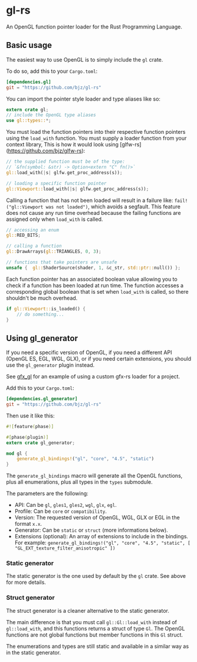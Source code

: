 # gl-rs

An OpenGL function pointer loader for the Rust Programming Language.

## Basic usage

The easiest way to use OpenGL is to simply include the `gl` crate.

To do so, add this to your `Cargo.toml`:

```toml
[dependencies.gl]
git = "https://github.com/bjz/gl-rs"
```

You can import the pointer style loader and type aliases like so:

~~~rust
extern crate gl;
// include the OpenGL type aliases
use gl::types::*;
~~~

You must load the function pointers into their respective function pointers
using the `load_with` function. You must supply a loader function from your
context library, This is how it would look using [glfw-rs]
(https://github.com/bjz/glfw-rs):

~~~rust
// the supplied function must be of the type:
// `&fn(symbol: &str) -> Option<extern "C" fn()>`
gl::load_with(|s| glfw.get_proc_address(s));

// loading a specific function pointer
gl::Viewport::load_with(|s| glfw.get_proc_address(s));
~~~

Calling a function that has not been loaded will result in a failure like:
`fail!("gl::Viewport was not loaded")`, which avoids a segfault. This feature
does not cause any run time overhead because the failing functions are
assigned only when `load_with` is called.

~~~rust
// accessing an enum
gl::RED_BITS;

// calling a function
gl::DrawArrays(gl::TRIANGLES, 0, 3);

// functions that take pointers are unsafe
unsafe {  gl::ShaderSource(shader, 1, &c_str, std::ptr::null()) };
~~~

Each function pointer has an associated boolean value allowing you to
check if a function has been loaded at run time. The function accesses a
corresponding global boolean that is set when `load_with` is called, so there
shouldn't be much overhead.

~~~rust
if gl::Viewport::is_loaded() {
    // do something...
}
~~~

## Using gl_generator

If you need a specific version of OpenGL, if you need a different API
(OpenGL ES, EGL, WGL, GLX), or if you need certain extensions, you should use
the `gl_generator` plugin instead.

See [gfx_gl](https://github.com/gfx-rs/gfx_gl) for an example of using a
custom gfx-rs loader for a project.

Add this to your `Cargo.toml`:

```toml
[dependencies.gl_generator]
git = "https://github.com/bjz/gl-rs"
```

Then use it like this:

```rust
#![feature(phase)]

#[phase(plugin)]
extern crate gl_generator;

mod gl {
    generate_gl_bindings!("gl", "core", "4.5", "static")
}
```

The `generate_gl_bindings` macro will generate all the OpenGL functions,
plus all enumerations, plus all types in the `types` submodule.

The parameters are the following:

 * API: Can be `gl`, `gles1`, `gles2`, `wgl`, `glx`, `egl`.
 * Profile: Can be `core` or `compatibility`.
 * Version: The requested version of OpenGL, WGL, GLX or EGL in the format
    `x.x`.
 * Generator: Can be `static` or `struct` (more informations below).
 * Extensions (optional): An array of extensions to include in the bindings.
    For example: `generate_gl_bindings!("gl", "core", "4.5", "static",
    [ "GL_EXT_texture_filter_anisotropic" ])`

### Static generator

The static generator is the one used by default by the `gl` crate. See above
for more details.

### Struct generator

The struct generator is a cleaner alternative to the static generator.

The main difference is that you must call `gl::Gl::load_with` instead of
`gl::load_with`, and this functions returns a struct of type `Gl`. The OpenGL
functions are not global functions but member functions in this `Gl` struct.

The enumerations and types are still static and available in a similar way as
in the static generator.
